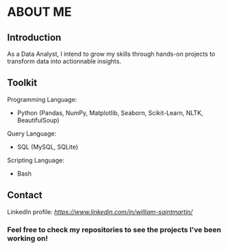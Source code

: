 # ABOUT ME

## Introduction

As a Data Analyst, I intend to grow my skills through hands-on projects to transform data into actionnable insights.


## Toolkit

Programming Language:
- Python (Pandas, NumPy, Matplotlib, Seaborn, Scikit-Learn, NLTK, BeautifulSoup)

Query Language:
- SQL (MySQL, SQLite)

Scripting Language:
- Bash


## Contact
LinkedIn profile: *https://www.linkedin.com/in/william-saintmartin/*


### Feel free to check my repositories to see the projects I've been working on!
